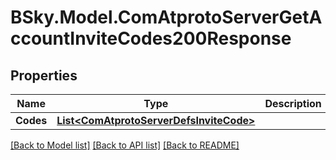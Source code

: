 # BSky.Model.ComAtprotoServerGetAccountInviteCodes200Response

## Properties

Name | Type | Description | Notes
------------ | ------------- | ------------- | -------------
**Codes** | [**List&lt;ComAtprotoServerDefsInviteCode&gt;**](ComAtprotoServerDefsInviteCode.md) |  | 

[[Back to Model list]](../README.md#documentation-for-models) [[Back to API list]](../README.md#documentation-for-api-endpoints) [[Back to README]](../README.md)


